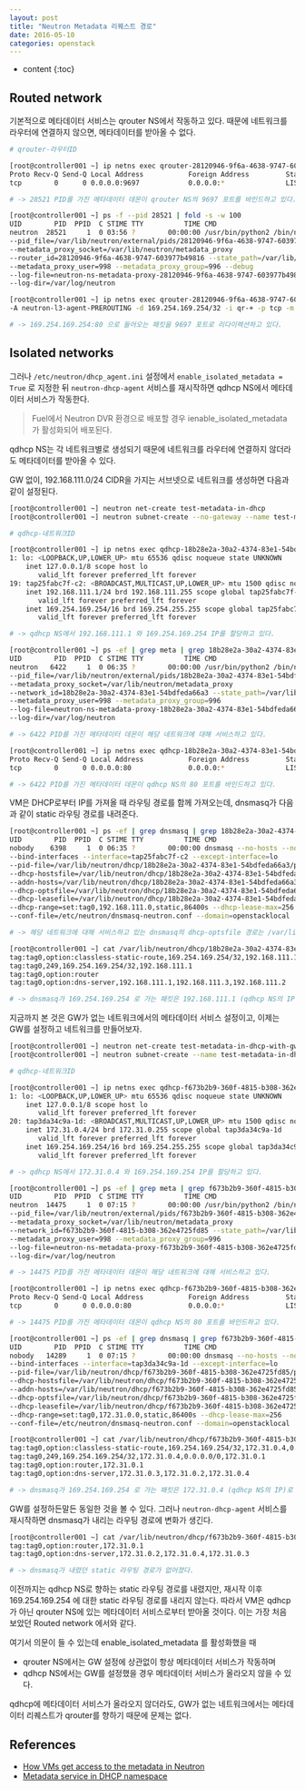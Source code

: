```yaml
---
layout: post
title: "Neutron Metadata 리퀘스트 경로"
date: 2016-05-10
categories: openstack
---
```


* content
{:toc}

## Routed network

기본적으로 메타데이터 서비스는 qrouter NS에서 작동하고 있다.
때문에 네트워크를 라우터에 연결하지 않으면, 메타데이터를 받아올 수 없다.

```bash
# qrouter-라우터ID

[root@controller001 ~] ip netns exec qrouter-28120946-9f6a-4638-9747-603977b49816 netstat -ntlp
Proto Recv-Q Send-Q Local Address           Foreign Address         State       PID/Program name
tcp        0      0 0.0.0.0:9697            0.0.0.0:*               LISTEN      28521/python2

# -> 28521 PID를 가진 메타데이터 데몬이 qrouter NS의 9697 포트를 바인드하고 있다.

[root@controller001 ~] ps -f --pid 28521 | fold -s -w 100
UID        PID  PPID  C STIME TTY          TIME CMD
neutron  28521     1  0 03:56 ?        00:00:00 /usr/bin/python2 /bin/neutron-ns-metadata-proxy
--pid_file=/var/lib/neutron/external/pids/28120946-9f6a-4638-9747-603977b49816.pid
--metadata_proxy_socket=/var/lib/neutron/metadata_proxy
--router_id=28120946-9f6a-4638-9747-603977b49816 --state_path=/var/lib/neutron --metadata_port=9697
--metadata_proxy_user=998 --metadata_proxy_group=996 --debug
--log-file=neutron-ns-metadata-proxy-28120946-9f6a-4638-9747-603977b49816.log
--log-dir=/var/log/neutron

[root@controller001 ~] ip netns exec qrouter-28120946-9f6a-4638-9747-603977b49816 iptables-save | grep REDIRECT
-A neutron-l3-agent-PREROUTING -d 169.254.169.254/32 -i qr-+ -p tcp -m tcp --dport 80 -j REDIRECT --to-ports 9697

# -> 169.254.169.254:80 으로 들어오는 패킷을 9697 포트로 리다이렉션하고 있다.
```


## Isolated networks

그러나 ```/etc/neutron/dhcp_agent.ini``` 설정에서 ```enable_isolated_metadata = True``` 로 지정한 뒤
```neutron-dhcp-agent``` 서비스를 재시작하면 qdhcp NS에서 메타데이터 서비스가 작동한다.

> Fuel에서 Neutron DVR 환경으로 배포할 경우 ienable_isolated_metadata 가 활성화되어 배포된다.

qdhcp NS는 각 네트워크별로 생성되기 때문에 네트워크를 라우터에 연결하지 않더라도 메타데이터를 받아올 수 있다.

GW 없이, 192.168.111.0/24 CIDR을 가지는 서브넷으로 네트워크를 생성하면 다음과 같이 설정된다.

```bash
[root@controller001 ~] neutron net-create test-metadata-in-dhcp
[root@controller001 ~] neutron subnet-create --no-gateway --name test-metadata-in-dhcp test-metadata-in-dhcp 192.168.111.0/24

# qdhcp-네트워크ID

[root@controller001 ~] ip netns exec qdhcp-18b28e2a-30a2-4374-83e1-54bdfeda66a3 ip -4 a
1: lo: <LOOPBACK,UP,LOWER_UP> mtu 65536 qdisc noqueue state UNKNOWN
    inet 127.0.0.1/8 scope host lo
       valid_lft forever preferred_lft forever
19: tap25fabc7f-c2: <BROADCAST,MULTICAST,UP,LOWER_UP> mtu 1500 qdisc noqueue state UNKNOWN
    inet 192.168.111.1/24 brd 192.168.111.255 scope global tap25fabc7f-c2
       valid_lft forever preferred_lft forever
    inet 169.254.169.254/16 brd 169.254.255.255 scope global tap25fabc7f-c2
       valid_lft forever preferred_lft forever

# -> qdhcp NS에서 192.168.111.1 와 169.254.169.254 IP를 할당하고 있다.

[root@controller001 ~] ps -ef | grep meta | grep 18b28e2a-30a2-4374-83e1-54bdfeda66a3 | fold -s -w 100
UID        PID  PPID  C STIME TTY          TIME CMD
neutron   6422     1  0 06:35 ?        00:00:00 /usr/bin/python2 /bin/neutron-ns-metadata-proxy
--pid_file=/var/lib/neutron/external/pids/18b28e2a-30a2-4374-83e1-54bdfeda66a3.pid
--metadata_proxy_socket=/var/lib/neutron/metadata_proxy
--network_id=18b28e2a-30a2-4374-83e1-54bdfeda66a3 --state_path=/var/lib/neutron --metadata_port=80
--metadata_proxy_user=998 --metadata_proxy_group=996
--log-file=neutron-ns-metadata-proxy-18b28e2a-30a2-4374-83e1-54bdfeda66a3.log
--log-dir=/var/log/neutron

# -> 6422 PID를 가진 메타데이터 데몬이 해당 네트워크에 대해 서비스하고 있다.

[root@controller001 ~] ip netns exec qdhcp-18b28e2a-30a2-4374-83e1-54bdfeda66a3 netstat -ntlp | grep 6422
Proto Recv-Q Send-Q Local Address           Foreign Address         State       PID/Program name
tcp        0      0 0.0.0.0:80              0.0.0.0:*               LISTEN      6422/python2

# -> 6422 PID를 가진 메타데이터 데몬이 qdhcp NS의 80 포트를 바인드하고 있다.
```

VM은 DHCP로부터 IP를 가져올 때 라우팅 경로를 함께 가져오는데, dnsmasq가 다음과 같이 static 라우팅 경로를 내려준다.

```bash
[root@controller001 ~] ps -ef | grep dnsmasq | grep 18b28e2a-30a2-4374-83e1-54bdfeda66a3 | fold -s -w 100
UID        PID  PPID  C STIME TTY          TIME CMD
nobody    6398     1  0 06:35 ?        00:00:00 dnsmasq --no-hosts --no-resolv --strict-order
--bind-interfaces --interface=tap25fabc7f-c2 --except-interface=lo
--pid-file=/var/lib/neutron/dhcp/18b28e2a-30a2-4374-83e1-54bdfeda66a3/pid
--dhcp-hostsfile=/var/lib/neutron/dhcp/18b28e2a-30a2-4374-83e1-54bdfeda66a3/host
--addn-hosts=/var/lib/neutron/dhcp/18b28e2a-30a2-4374-83e1-54bdfeda66a3/addn_hosts
--dhcp-optsfile=/var/lib/neutron/dhcp/18b28e2a-30a2-4374-83e1-54bdfeda66a3/opts
--dhcp-leasefile=/var/lib/neutron/dhcp/18b28e2a-30a2-4374-83e1-54bdfeda66a3/leases
--dhcp-range=set:tag0,192.168.111.0,static,86400s --dhcp-lease-max=256
--conf-file=/etc/neutron/dnsmasq-neutron.conf --domain=openstacklocal

# -> 해당 네트워크에 대해 서비스하고 있는 dnsmasq의 dhcp-optsfile 경로는 /var/lib/neutron/dhcp/18b28e2a-30a2-4374-83e1-54bdfeda66a3/opts 이다.

[root@controller001 ~] cat /var/lib/neutron/dhcp/18b28e2a-30a2-4374-83e1-54bdfeda66a3/opts
tag:tag0,option:classless-static-route,169.254.169.254/32,192.168.111.1
tag:tag0,249,169.254.169.254/32,192.168.111.1
tag:tag0,option:router
tag:tag0,option:dns-server,192.168.111.1,192.168.111.3,192.168.111.2

# -> dnsmasq가 169.254.169.254 로 가는 패킷은 192.168.111.1 (qdhcp NS의 IP)로 가라고 static 라우팅 경로를 내린다.
```

지금까지 본 것은 GW가 없는 네트워크에서의 메타데이터 서비스 설정이고, 이제는 GW를 설정하고 네트워크를 만들어보자.

```bash
[root@controller001 ~] neutron net-create test-metadata-in-dhcp-with-gw
[root@controller001 ~] neutron subnet-create --name test-metadata-in-dhcp-with-gw test-metadata-in-dhcp-with-gw 172.31.0.0/24

# qdhcp-네트워크ID

[root@controller001 ~] ip netns exec qdhcp-f673b2b9-360f-4815-b308-362e4725fd85 ip -4 a
1: lo: <LOOPBACK,UP,LOWER_UP> mtu 65536 qdisc noqueue state UNKNOWN
    inet 127.0.0.1/8 scope host lo
       valid_lft forever preferred_lft forever
20: tap3da34c9a-1d: <BROADCAST,MULTICAST,UP,LOWER_UP> mtu 1500 qdisc noqueue state UNKNOWN
    inet 172.31.0.4/24 brd 172.31.0.255 scope global tap3da34c9a-1d
       valid_lft forever preferred_lft forever
    inet 169.254.169.254/16 brd 169.254.255.255 scope global tap3da34c9a-1d
       valid_lft forever preferred_lft forever

# -> qdhcp NS에서 172.31.0.4 와 169.254.169.254 IP를 할당하고 있다.

[root@controller001 ~] ps -ef | grep meta | grep f673b2b9-360f-4815-b308-362e4725fd85 | fold -s -w 100
UID        PID  PPID  C STIME TTY          TIME CMD
neutron  14475     1  0 07:15 ?        00:00:00 /usr/bin/python2 /bin/neutron-ns-metadata-proxy
--pid_file=/var/lib/neutron/external/pids/f673b2b9-360f-4815-b308-362e4725fd85.pid
--metadata_proxy_socket=/var/lib/neutron/metadata_proxy
--network_id=f673b2b9-360f-4815-b308-362e4725fd85 --state_path=/var/lib/neutron --metadata_port=80
--metadata_proxy_user=998 --metadata_proxy_group=996
--log-file=neutron-ns-metadata-proxy-f673b2b9-360f-4815-b308-362e4725fd85.log
--log-dir=/var/log/neutron

# -> 14475 PID를 가진 메타데이터 데몬이 해당 네트워크에 대해 서비스하고 있다.

[root@controller001 ~] ip netns exec qdhcp-f673b2b9-360f-4815-b308-362e4725fd85 netstat -ntlp | grep 14475
Proto Recv-Q Send-Q Local Address           Foreign Address         State       PID/Program name
tcp        0      0 0.0.0.0:80              0.0.0.0:*               LISTEN      14475/python2

# -> 14475 PID를 가진 메타데이터 데몬이 qdhcp NS의 80 포트를 바인드하고 있다.

[root@controller001 ~] ps -ef | grep dnsmasq | grep f673b2b9-360f-4815-b308-362e4725fd85  |fold -s -w 100
UID        PID  PPID  C STIME TTY          TIME CMD
nobody   14289     1  0 07:15 ?        00:00:00 dnsmasq --no-hosts --no-resolv --strict-order
--bind-interfaces --interface=tap3da34c9a-1d --except-interface=lo
--pid-file=/var/lib/neutron/dhcp/f673b2b9-360f-4815-b308-362e4725fd85/pid
--dhcp-hostsfile=/var/lib/neutron/dhcp/f673b2b9-360f-4815-b308-362e4725fd85/host
--addn-hosts=/var/lib/neutron/dhcp/f673b2b9-360f-4815-b308-362e4725fd85/addn_hosts
--dhcp-optsfile=/var/lib/neutron/dhcp/f673b2b9-360f-4815-b308-362e4725fd85/opts
--dhcp-leasefile=/var/lib/neutron/dhcp/f673b2b9-360f-4815-b308-362e4725fd85/leases
--dhcp-range=set:tag0,172.31.0.0,static,86400s --dhcp-lease-max=256
--conf-file=/etc/neutron/dnsmasq-neutron.conf --domain=openstacklocal

[root@controller001 ~] cat /var/lib/neutron/dhcp/f673b2b9-360f-4815-b308-362e4725fd85/opts
tag:tag0,option:classless-static-route,169.254.169.254/32,172.31.0.4,0.0.0.0/0,172.31.0.1
tag:tag0,249,169.254.169.254/32,172.31.0.4,0.0.0.0/0,172.31.0.1
tag:tag0,option:router,172.31.0.1
tag:tag0,option:dns-server,172.31.0.3,172.31.0.2,172.31.0.4

# -> dnsmasq가 169.254.169.254 로 가는 패킷은 172.31.0.4 (qdhcp NS의 IP)로 가라고 static 라우팅 경로를 내린다.
```

GW를 설정하든말든 동일한 것을 볼 수 있다.
그러나 ```neutron-dhcp-agent``` 서비스를 재시작하면 dnsmasq가 내리는 라우팅 경로에 변화가 생긴다.

```bash
[root@controller001 ~] cat /var/lib/neutron/dhcp/f673b2b9-360f-4815-b308-362e4725fd85/opts
tag:tag0,option:router,172.31.0.1
tag:tag0,option:dns-server,172.31.0.2,172.31.0.4,172.31.0.3

# -> dnsmasq가 내렸던 static 라우팅 경로가 없어졌다.
```

이전까지는 qdhcp NS로 향하는 static 라우팅 경로를 내렸지만, 재시작 이후 169.254.169.254 에 대한 static 라우팅 경로를 내리지 않는다.
따라서 VM은 qdhcp가 아닌 qrouter NS에 있는 메타데이터 서비스로부터 받아올 것이다.
이는 가장 처음 보았던 Routed network 에서와 같다.

여기서 의문이 들 수 있는데 enable_isolated_metadata 를 활성화했을 때

- qrouter NS에서는 GW 설정에 상관없이 항상 메타데이터 서비스가 작동하며
- qdhcp NS에서는 GW를 설정했을 경우 메타데이터 서비스가 올라오지 않을 수 있다.

qdhcp에 메타데이터 서비스가 올라오지 않더라도, GW가 없는 네트워크에서는 메타데이터 리퀘스트가 qrouter를 향하기 때문에 문제는 없다.


## References

- [How VMs get access to the metadata in Neutron](https://www.suse.com/communities/blog/vms-get-access-metadata-neutron)
- [Metadata service in DHCP namespace](http://kimizhang.com/metadata-service-in-dhcp-namespace)